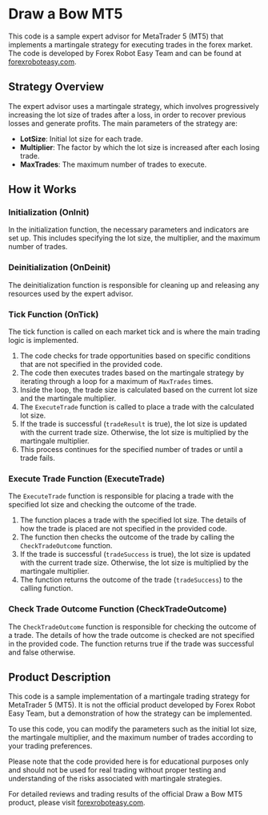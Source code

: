 # Draw a Bow MT5

This code is a sample expert advisor for MetaTrader 5 (MT5) that implements a martingale strategy for executing trades in the forex market. The code is developed by Forex Robot Easy Team and can be found at [forexroboteasy.com](https://www.forexroboteasy.com).

## Strategy Overview

The expert advisor uses a martingale strategy, which involves progressively increasing the lot size of trades after a loss, in order to recover previous losses and generate profits. The main parameters of the strategy are:

- **LotSize**: Initial lot size for each trade.
- **Multiplier**: The factor by which the lot size is increased after each losing trade.
- **MaxTrades**: The maximum number of trades to execute.

## How it Works

### Initialization (OnInit)

In the initialization function, the necessary parameters and indicators are set up. This includes specifying the lot size, the multiplier, and the maximum number of trades.

### Deinitialization (OnDeinit)

The deinitialization function is responsible for cleaning up and releasing any resources used by the expert advisor.

### Tick Function (OnTick)

The tick function is called on each market tick and is where the main trading logic is implemented. 

1. The code checks for trade opportunities based on specific conditions that are not specified in the provided code.
2. The code then executes trades based on the martingale strategy by iterating through a loop for a maximum of `MaxTrades` times.
3. Inside the loop, the trade size is calculated based on the current lot size and the martingale multiplier.
4. The `ExecuteTrade` function is called to place a trade with the calculated lot size.
5. If the trade is successful (`tradeResult` is true), the lot size is updated with the current trade size. Otherwise, the lot size is multiplied by the martingale multiplier.
6. This process continues for the specified number of trades or until a trade fails.

### Execute Trade Function (ExecuteTrade)

The `ExecuteTrade` function is responsible for placing a trade with the specified lot size and checking the outcome of the trade.

1. The function places a trade with the specified lot size. The details of how the trade is placed are not specified in the provided code.
2. The function then checks the outcome of the trade by calling the `CheckTradeOutcome` function.
3. If the trade is successful (`tradeSuccess` is true), the lot size is updated with the current trade size. Otherwise, the lot size is multiplied by the martingale multiplier.
4. The function returns the outcome of the trade (`tradeSuccess`) to the calling function.

### Check Trade Outcome Function (CheckTradeOutcome)

The `CheckTradeOutcome` function is responsible for checking the outcome of a trade. The details of how the trade outcome is checked are not specified in the provided code.
The function returns true if the trade was successful and false otherwise.

## Product Description

This code is a sample implementation of a martingale trading strategy for MetaTrader 5 (MT5). It is not the official product developed by Forex Robot Easy Team, but a demonstration of how the strategy can be implemented.

To use this code, you can modify the parameters such as the initial lot size, the martingale multiplier, and the maximum number of trades according to your trading preferences.

Please note that the code provided here is for educational purposes only and should not be used for real trading without proper testing and understanding of the risks associated with martingale strategies.

For detailed reviews and trading results of the official Draw a Bow MT5 product, please visit [forexroboteasy.com](https://forexroboteasy.com/forex-robot-review/draw-a-bow-mt5-review-inrexea-pass-free-ea-tools/).
